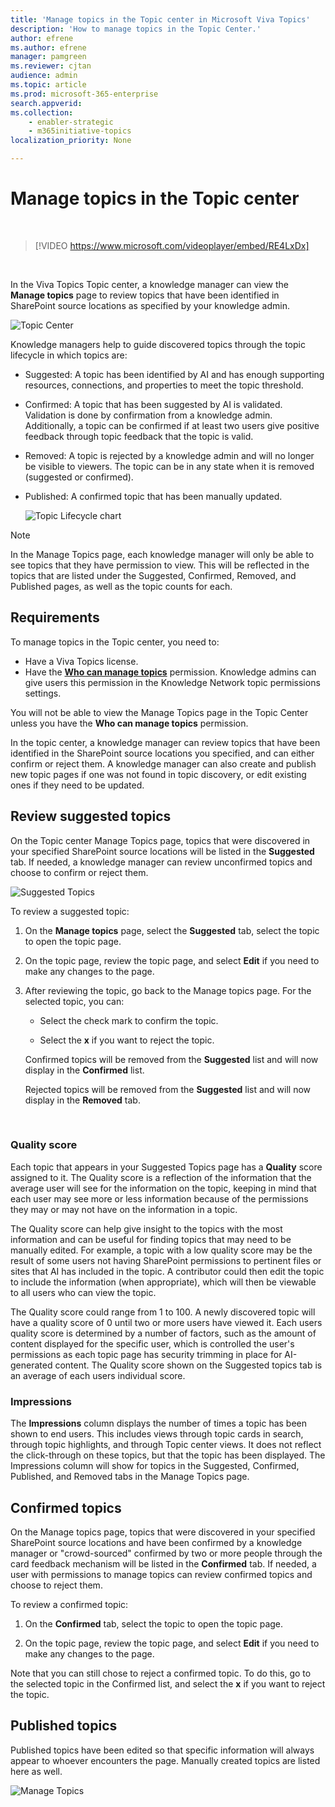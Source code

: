 ```yaml
---
title: 'Manage topics in the Topic center in Microsoft Viva Topics'
description: 'How to manage topics in the Topic Center.'
author: efrene
ms.author: efrene
manager: pamgreen
ms.reviewer: cjtan
audience: admin
ms.topic: article
ms.prod: microsoft-365-enterprise
search.appverid: 
ms.collection: 
    - enabler-strategic 
    - m365initiative-topics
localization_priority: None

---
```

# Manage topics in the Topic center 

</br>

> [!VIDEO https://www.microsoft.com/videoplayer/embed/RE4LxDx]  

</br>


In the Viva Topics Topic center, a knowledge manager can view the **Manage topics** page to review topics that have been identified in SharePoint source locations as specified by your knowledge admin.  

   ![Topic Center](../media/knowledge-management/topic-center.png) </br> 



Knowledge managers help to guide discovered topics through the topic lifecycle in which topics are:

- Suggested: A topic has been identified by AI and has enough supporting resources, connections, and properties to meet the topic threshold.
- Confirmed: A topic that has been suggested by AI is validated. Validation is done by confirmation from a knowledge admin. Additionally, a topic can be confirmed if at least two users give positive feedback through topic feedback that the topic is valid.
- Removed: A topic is rejected by a knowledge admin and will no longer be visible to viewers. The topic can be in any state when it is removed (suggested or confirmed). 
- Published: A confirmed topic that has been manually updated.

   ![Topic Lifecycle chart](../media/knowledge-management/topic-lifecycle.png) </br> 

> [!Note] 
> In the Manage Topics page, each knowledge manager will only be able to see topics that they have permission to view. This will be reflected in the topics that are listed under the Suggested, Confirmed, Removed, and Published pages, as well as the topic counts for each.

## Requirements

To manage topics in the Topic center, you need to:
- Have a Viva Topics license.
- Have the [**Who can manage topics**](https://docs.microsoft.com/microsoft-365/knowledge/topic-experiences-user-permissions) permission. Knowledge admins can give users this permission in the Knowledge Network topic permissions settings. 

You will not be able to view the Manage Topics page in the Topic Center unless you have the **Who can manage topics** permission.

In the topic center, a knowledge manager can review topics that have been identified in the SharePoint source locations you specified, and can either confirm or reject them. A knowledge manager can also create and publish new topic pages if one was not found in topic discovery, or edit existing ones if they need to be updated.


## Review suggested topics

On the Topic center Manage Topics page, topics that were discovered in your specified SharePoint source locations will be listed in the **Suggested** tab. If needed, a knowledge manager can review unconfirmed topics and choose to confirm or reject them.

   ![Suggested Topics](../media/knowledge-management/quality-score.png) </br> 

To review a suggested topic:

1. On the **Manage topics** page, select the **Suggested** tab, select the topic to open the topic page.</br>

2. On the topic page, review the topic page, and select **Edit** if you need to make any changes to the page.

3. After reviewing the topic, go back to the Manage topics page. For the selected topic, you can:

   - Select the check mark to confirm the topic.
    
   - Select the **x** if you want to reject the topic.

    Confirmed topics will be removed from the **Suggested** list and will now display in the **Confirmed** list.

    Rejected topics will be removed from the **Suggested** list and will now display in the **Removed** tab.

   </br> 

### Quality score

Each topic that appears in your Suggested Topics page has a <b>Quality</b> score assigned to it. The Quality score is a  reflection of the information that the average user will see for the information on the topic, keeping in mind that each user may see more or less information because of the permissions they may or may not have on the information in a topic. 

The Quality score can help give insight to the topics with the most information and can be useful for finding topics that may need to be manually edited.  For example, a topic with a low quality score may be the result of some users not having SharePoint permissions to pertinent files or sites that AI has included in the topic. A contributor could then edit the topic to include the information (when appropriate), which will then be viewable to all users who can view the topic.

The Quality score could range from 1 to 100. A newly discovered topic will have a quality score of 0 until two or more users have viewed it. Each users quality score is determined by a number of factors, such as the amount of content displayed for the specific user, which is controlled the user's permissions as each topic page has security trimming in place for AI-generated content. The Quality score shown on the Suggested topics tab is an average of each users individual score.

### Impressions

The <b>Impressions</b> column displays the number of times a topic has been shown to end users. This includes views through topic cards in search, through topic highlights, and through Topic center views. It does not reflect the click-through on these topics, but that the topic has been displayed. The Impressions column will show for topics in the Suggested, Confirmed, Published, and Removed tabs in the Manage Topics page.


## Confirmed topics

On the Manage topics page, topics that were discovered in your specified SharePoint source locations and have been confirmed by a knowledge manager or "crowd-sourced" confirmed by two or more people through the card feedback mechanism will be listed in the **Confirmed** tab. If needed, a user with permissions to manage topics can review confirmed topics and choose to reject them.

To review a confirmed topic:

1. On the **Confirmed** tab, select the topic to open the topic page.</br>

2. On the topic page, review the topic page, and select **Edit** if you need to make any changes to the page.

Note that you can still chose to reject a confirmed topic.  To do this, go to the selected topic in the Confirmed list, and select the **x** if you want to reject the topic.

## Published topics
Published topics have been edited so that specific information will always appear to whoever encounters the page. Manually created topics are listed here as well.

   ![Manage Topics](../media/knowledge-management/manage-topics-new.png) </br> 




